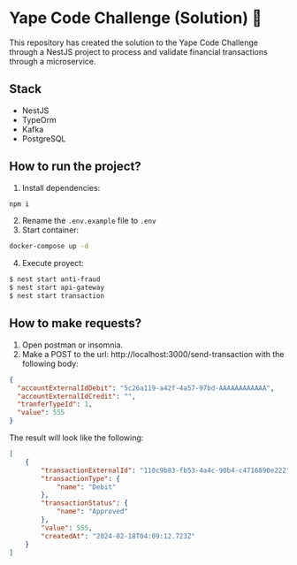# Yape Code Challenge (Solution) 🚀
This repository has created the solution to the Yape Code Challenge through a NestJS project to process and validate financial transactions through a microservice.

## Stack
- NestJS
- TypeOrm
- Kafka
- PostgreSQL

## How to run the project?
1. Install dependencies:
  ```bash
  npm i
  ```

2. Rename the  `.env.example` file to `.env`  
3. Start container:
```bash
docker-compose up -d
```
4. Execute proyect:
```bash
$ nest start anti-fraud
$ nest start api-gateway
$ nest start transaction
```
## How to make requests?
1. Open postman or insomnia.
2. Make a POST to the url: http://localhost:3000/send-transaction with the following body:
```json
{
  "accountExternalIdDebit": "5c26a119-a42f-4a57-97bd-AAAAAAAAAAAA",
  "accountExternalIdCredit": "",
  "tranferTypeId": 1,
  "value": 555
}
```
The result will look like the following:
```json
[
    {
        "transactionExternalId": "110c9b83-fb53-4a4c-90b4-c4716890e222",
        "transactionType": {
            "name": "Debit"
        },
        "transactionStatus": {
            "name": "Approved"
        },
        "value": 555,
        "createdAt": "2024-02-18T04:09:12.723Z"
    }
]
```
